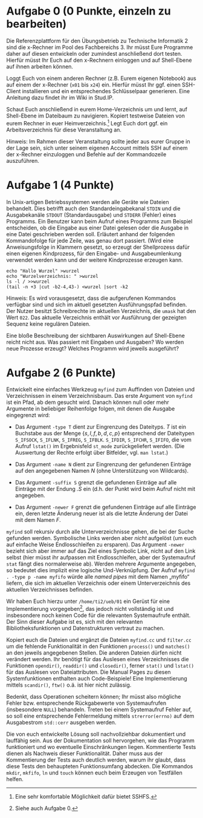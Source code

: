 # Aufgabe 0 (0 Punkte, einzeln zu bearbeiten)

Die Referenzplattform für den Übungsbetrieb zu Technische Informatik 2
sind die x-Rechner im Pool des Fachbereichs 3. Ihr müsst Eure
Programme daher auf diesen entwickeln oder zumindest anschließend dort
testen. Hierfür müsst Ihr Euch auf den x-Rechnern einloggen und auf
Shell-Ebene auf ihnen arbeiten können.

Loggt Euch von einem anderen Rechner (z.B. Eurem eigenen Notebook)
aus auf einem der x-Rechner (`x01` bis `x24`) ein. Hierfür müsst
Ihr ggf. einen SSH-Client installieren und ein entsprechendes
Schlüsselpaar generieren. Eine Anleitung dazu findet ihr im Wiki in
Stud.IP.

Schaut Euch anschließend in eurem Home-Verzeichnis um und lernt, auf
Shell-Ebene im Dateibaum zu navigieren. Kopiert testweise Dateien von
eurem Rechner in euer Heimverzeichnis.[^1] Legt Euch dort ggf. ein
Arbeitsverzeichnis für diese Veranstaltung an.

[^1]: Eine sehr komfortable Möglichkeit dafür bietet SSHFS.

Hinweis: Im Rahmen dieser Veranstaltung sollte jeder aus eurer Gruppe
in der Lage sein, sich unter seinem eigenen Account mittels SSH auf
einem der x-Rechner einzuloggen und Befehle auf der Kommandozeile
auszuführen.

# Aufgabe 1 (4 Punkte)

In Unix-artigen Betriebssystemen werden alle Geräte wie Dateien
behandelt. Dies betrifft auch den Standardeingabekanal `STDIN` und die
Ausgabekanäle `STDOUT` (Standardausgabe) und `STDERR` (Fehler) eines
Programms. Ein Benutzer kann beim Aufruf eines Programms zum Beispiel
entscheiden, ob die Eingabe aus einer Datei gelesen oder die Ausgabe
in eine Datei geschrieben werden soll. Erläutert anhand der folgenden
Kommandofolge für jede Zeile, was genau dort passiert. (Wird eine
Anweisungsfolge in Klammern gesetzt, so erzeugt der Shellprozess dafür
einen eigenen Kindprozess, für den Eingabe- und Ausgabeumlenkung
verwendet werden kann und der weitere Kindprozesse erzeugen kann.

~~~~
echo "Hallo Wurzel" >wurzel
echo "Wurzelverzeichnis: " >wurzel
ls -l / >>wurzel
(tail -n +3 |cut -b2-4,43-) <wurzel |sort -k2
~~~~

Hinweis: Es wird vorausgesetzt, dass die aufgerufenen Kommandos
verfügbar sind und sich im aktuell gesetzten Ausführungspfad
befinden. Der Nutzer besitzt Schreibrechte im aktuellen Verzeichnis,
die `umask` hat den Wert `022`. Das aktuelle Verzeichnis enthält vor
Ausführung der gezeigten Sequenz keine regulären Dateien.

Eine bloße Beschreibung der sichtbaren Auswirkungen auf Shell-Ebene
reicht nicht aus. Was passiert mit Eingaben und Ausgaben? Wo werden
neue Prozesse erzeugt? Welches Programm wird jeweils ausgeführt?

# Aufgabe 2 (6 Punkte)

Entwickelt eine einfaches Werkzeug `myfind` zum Auffinden von Dateien
und Verzeichnissen in einem Verzeichnisbaum. Das erste Argument von
`myfind` ist ein Pfad, ab dem gesucht wird. Danach können null oder
mehr Argumente in beliebiger Reihenfolge folgen, mit denen die Ausgabe
eingegrenzt wird:

* Das Argument `-type T` dient zur Eingrenzung des Dateityps. *T* ist
  ein Buchstabe aus der Menge $\{s,l,f,b,d,c,p\}$ entsprechend der
  Dateitypen `S_IFSOCK`, `S_IFLNK`, `S_IFREG`, `S_IFBLK`.  `S_IFDIR`,
  `S_IFCHR`, `S_IFIFO`, die vom Aufruf `lstat()` im Ergebnisfeld
  `st_mode` zurückgeliefert werden. (Die Auswertung der Rechte erfolgt
  über Bitfelder, vgl. `man lstat`.)

* Das Argument `-name N` dient zur Eingrenzung der gefundenen Einträge
  auf den angegebenen Namen *N* (ohne Unterstützung von Wildcards).

* Das Argument `-suffix S` grenzt die gefundenen Einträge auf alle
  Einträge mit der Endung *.S* ein (d.h. der Punkt wird beim Aufruf nicht
  mit angegeben.

* Das Argument `-newer F` grenzt die gefundenen Einträge auf alle
  Einträge ein, deren letzte Änderung neuer ist als die letzte Änderung
  der Datei mit dem Namen *F*.
  
`myfind` soll rekursiv durch alle Unterverzeichnisse gehen, die bei
der Suche gefunden werden. Symbolische Links werden aber *nicht*
aufgelöst (um euch auf einfache Weise Endlosschleifen zu
ersparen). Das Argument `-newer` bezieht sich aber immer auf das Ziel
eines Symbolic Link, nicht auf den Link selbst (hier müsst ihr
aufpassen mit Endlosschleifen, aber der Systemaufruf `stat` fängt dies
normalerweise ab). Werden mehrere Argumente angegeben, so bedeutet
dies implizit eine logische Und-Verknüpfung. Der Aufruf `myfind
. -type p -name myfifo` würde alle *named pipes* mit dem Namen „myfifo“
liefern, die sich im aktuellen Verzeichnis oder einem Unterverzeichnis
des aktuellen Verzeichnisses befinden.

Wir haben Euch hierzu unter `/home/ti2/ueb/01` ein Gerüst für eine
Implementierung vorgegeben[^2], das jedoch nicht vollständig ist und
insbesondere noch keinen Code für die relevanten Systemaufrufe
enthält.  Der Sinn dieser Aufgabe ist es, sich mit den relevanten
Bibliotheksfunktionen und Datenstrukturen vertraut zu machen.

[^2]: Siehe auch Aufgabe 0.

Kopiert euch die Dateien und ergänzt die Dateien `myfind.cc` und
`filter.cc` um die fehlende Funktionalität in den Funktionen
`process()` und `matches()` an den jeweils angegebenen Stellen. Die
anderen Dateien dürfen nicht verändert werden. Ihr benötigt für das
Auslesen eines Verzeichnisses die Funktionen `opendir()`, `readdir()`
und `closedir()`, ferner `stat()` und `lstat()` für das Auslesen von
Dateiattributen. Die Manual Pages zu diesen Systemfunktionen enthalten
auch Code-Beispiele!  Eine Implementierung mittels `scandir()`,
`ftw()` o.ä. ist hier nicht zulässig.

Bedenkt, dass Operationen scheitern können; Ihr müsst also mögliche
Fehler bzw.  entsprechende Rückgabewerte von Systemaufrufen
(insbesondere `NULL`) behandeln. Treten bei einem Systemaufruf Fehler
auf, so soll eine entsprechende Fehlermeldung mittels
`strerror(errno)` auf dem Ausgabestrom `std::cerr` ausgeben werden.

Die von euch entwickelte Lösung soll nachvollziehbar dokumentiert und
lauffähig sein. Aus der Dokumentation soll hervorgehen, wie das
Programm funktioniert und wo eventuelle Einschränkungen
liegen. Kommentierte Tests dienen als Nachweis dieser
Funktionalität. Daher muss aus der Kommentierung der Tests auch
deutlich werden, warum ihr glaubt, dass diese Tests den behaupteten
Funktionsumfang abdecken. Die Kommandos `mkdir`, `mkfifo`, `ln` und
`touch` können euch beim Erzeugen von Testfällen helfen.

<!--  LocalWords:  
 -->

<!-- Local Variables: -->
<!-- coding: utf-8 -->
<!-- ispell-local-dictionary: "german-new8" -->
<!-- End: -->
